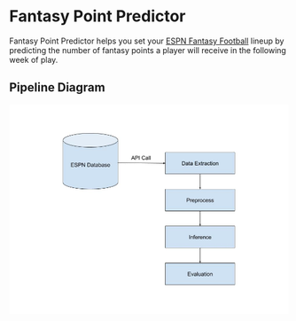 # Fantasy Point Predictor
Fantasy Point Predictor helps you set your
[ESPN Fantasy Football](https://www.espn.com/fantasy/football/) lineup by
predicting the number of fantasy points a player will receive in the following
week of play.

## Pipeline Diagram
![Pipeline Diagram](pipeline-diagram.jpg)